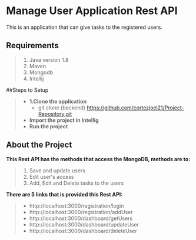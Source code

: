 # **Manage User Application Rest API**
This is an application that can give tasks to the registered users.

## Requirements
> 1. Java version 1.8
> 2. Maven
> 3. Mongodb
> 4. Intellij

##Steps to Setup
> - **1.Clone the application**
>   - git clone (backend) https://github.com/cortezjoel21/Project-Repository.git
> - **Import the project in Intellig**
> - **Run the project**

## About the Project
**This Rest API has the methods that access the MongoDB, methods are to:**
> 1. Save and update users
> 2. Edit user's access
> 3. Add, Edit and Delete tasks to the users

**There are 5 links that is provided this Rest API:**
> - http://localhost:3000/registration/login
> - http://localhost:3000/registration/addUser	
> - http://localhost:3000/dashboard/getUsers
> - http://localhost:3000/dashboard/updateUser
> - http://localhost:3000/dashboard/deleteUser
